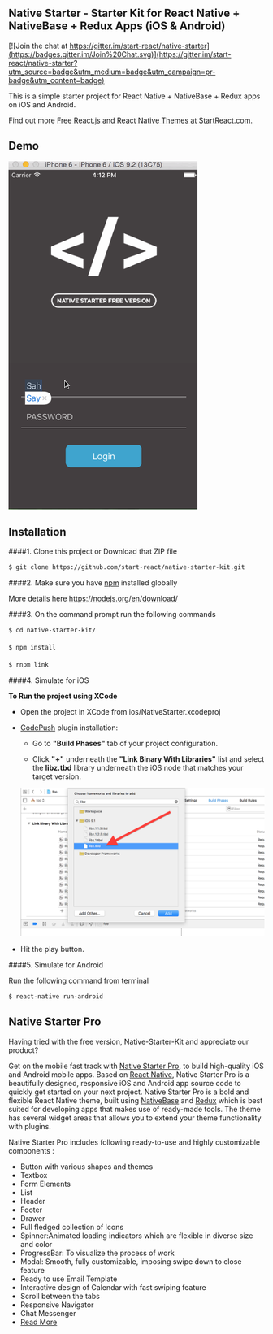 ## Native Starter - Starter Kit for React Native + NativeBase + Redux Apps (iOS & Android)

[![Join the chat at https://gitter.im/start-react/native-starter](https://badges.gitter.im/Join%20Chat.svg)](https://gitter.im/start-react/native-starter?utm_source=badge&utm_medium=badge&utm_campaign=pr-badge&utm_content=badge)

This is a simple starter project for React Native + NativeBase + Redux apps on iOS and Android.

Find out more [Free React.js and React Native Themes at StartReact.com](http://www.startreact.com/).

## Demo

![Demo](/Screenshots/demo.gif "Login Screen")



## Installation
####1. Clone this project or Download that ZIP file

```sh
$ git clone https://github.com/start-react/native-starter-kit.git
```

####2.  Make sure you have [npm](https://www.npmjs.org/) installed globally

More details here
https://nodejs.org/en/download/ 

####3. On the command prompt run the following commands

```sh
$ cd native-starter-kit/

$ npm install

$ rnpm link
```

####4. Simulate for iOS

**To Run the project using XCode**

*	Open the project in XCode from ios/NativeStarter.xcodeproj

*	[CodePush](https://github.com/Microsoft/react-native-code-push) plugin installation:

	*	Go to **"Build Phases"** tab of your project configuration.

	*	Click **"+"** underneath the **"Link Binary With Libraries"** list and select the **libz.tbd** library underneath the iOS node that matches your target version.

	![CodePush-plugin-installation](/Screenshots/codepush-plugin-installation.png)

*	Hit the play button.


####5. Simulate for Android

Run the following command from terminal

```sh
$ react-native run-android
```

## Native Starter Pro
Having tried with the free version, Native-Starter-Kit and appreciate our product?

Get on the mobile fast track with [Native Starter Pro](http://strapmobile.com/native-starter-pro/),  to build high-quality iOS and Android mobile apps. Based on [React Native](https://facebook.github.io/react-native/), Native Starter Pro is a beautifully designed, responsive iOS and Android app source code to quickly get started on your next project. Native Starter Pro is a bold and flexible React Native theme, built using [NativeBase](http://nativebase.io/documentation) and [Redux](https://github.com/reactjs/react-redux) which is best suited for developing apps that makes use of ready-made tools. The theme has several widget areas that allows you to extend your theme functionality with plugins. 

Native Starter Pro includes following ready-to-use and highly customizable components :
*	Button with various shapes and themes
*	Textbox
*	Form Elements
*	List
*	Header
*	Footer
*	Drawer
*	Full fledged collection of Icons
*	Spinner:Animated loading indicators which are flexible in diverse size and color
*	ProgressBar: To visualize the process of work
*	Modal: Smooth, fully customizable, imposing swipe down to close feature
*	Ready to use Email Template
*	Interactive design of Calendar with fast swiping feature
*	Scroll between the tabs
*	Responsive Navigator
*	Chat Messenger
*	[Read More](http://strapmobile.com/docs/native-starter-pro/v2.3/)

